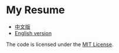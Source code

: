 # My Resume

- [中文版](resume-xdzeng-zh.pdf)
- [English version](resume-xdzeng-en.pdf)

The code is licensed under the [MIT License](LICENSE).
